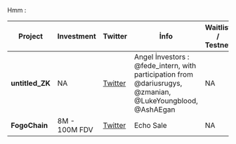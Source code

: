 Hmm : 


| Project        | Investment              | Twitter                         | İnfo              | Waitlist / Testnet  |
|------------------|----------------------------|---------------------------------------|---------------------------------------|---------------------------------------|
| **untitled_ZK**          | NA | [Twitter](https://x.com/untitled_ZK) | Angel İnvestors :  @fede_intern, with participation from @dariusrugys, @zmanian, @LukeYoungblood, @AshAEgan | NA |
| **FogoChain**          | 8M - 100M FDV | [Twitter](https://x.com/FogoChain) | Echo Sale | NA |
